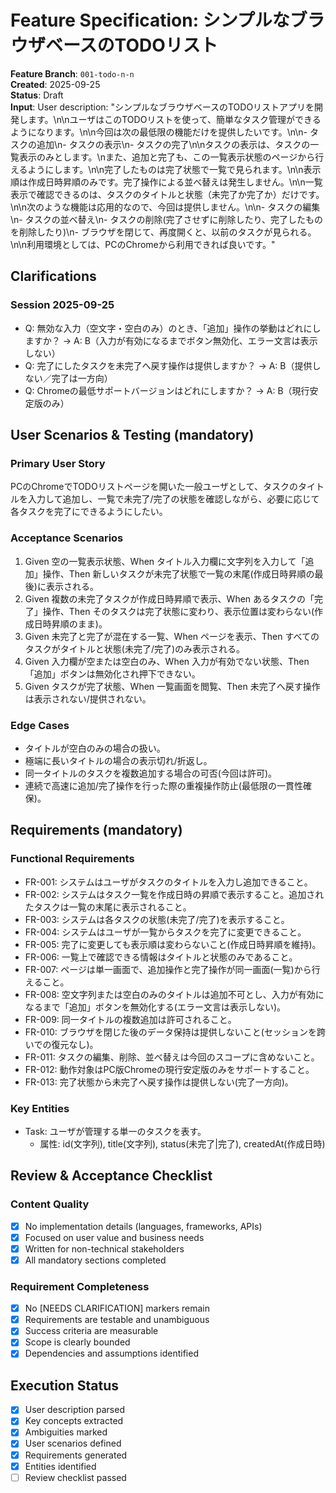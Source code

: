 # Feature Specification: シンプルなブラウザベースのTODOリスト

**Feature Branch**: `001-todo-n-n`  
**Created**: 2025-09-25  
**Status**: Draft  
**Input**: User description: "シンプルなブラウザベースのTODOリストアプリを開発します。\n\nユーザはこのTODOリストを使って、簡単なタスク管理ができるようになります。\n\n今回は次の最低限の機能だけを提供したいです。\n\n- タスクの追加\n- タスクの表示\n- タスクの完了\n\nタスクの表示は、タスクの一覧表示のみとします。\nまた、追加と完了も、この一覧表示状態のページから行えるようにします。\n\n完了したものは完了状態で一覧で見られます。\n\n表示順は作成日時昇順のみです。完了操作による並べ替えは発生しません。\n\n一覧表示で確認できるのは、タスクのタイトルと状態（未完了か完了か）だけです。\n\n次のような機能は応用的なので、今回は提供しません。\n\n- タスクの編集\n- タスクの並べ替え\n- タスクの削除(完了させずに削除したり、完了したものを削除したり)\n- ブラウザを閉じて、再度開くと、以前のタスクが見られる。\n\n利用環境としては、PCのChromeから利用できれば良いです。"

## Clarifications

### Session 2025-09-25
- Q: 無効な入力（空文字・空白のみ）のとき、「追加」操作の挙動はどれにしますか？ → A: B（入力が有効になるまでボタン無効化、エラー文言は表示しない）
- Q: 完了にしたタスクを未完了へ戻す操作は提供しますか？ → A: B（提供しない／完了は一方向）
- Q: Chromeの最低サポートバージョンはどれにしますか？ → A: B（現行安定版のみ）

## User Scenarios & Testing (mandatory)

### Primary User Story
PCのChromeでTODOリストページを開いた一般ユーザとして、タスクのタイトルを入力して追加し、一覧で未完了/完了の状態を確認しながら、必要に応じて各タスクを完了にできるようにしたい。

### Acceptance Scenarios
1. Given 空の一覧表示状態、When タイトル入力欄に文字列を入力して「追加」操作、Then 新しいタスクが未完了状態で一覧の末尾(作成日時昇順の最後)に表示される。
2. Given 複数の未完了タスクが作成日時昇順で表示、When あるタスクの「完了」操作、Then そのタスクは完了状態に変わり、表示位置は変わらない(作成日時昇順のまま)。
3. Given 未完了と完了が混在する一覧、When ページを表示、Then すべてのタスクがタイトルと状態(未完了/完了)のみ表示される。
4. Given 入力欄が空または空白のみ、When 入力が有効でない状態、Then 「追加」ボタンは無効化され押下できない。
5. Given タスクが完了状態、When 一覧画面を閲覧、Then 未完了へ戻す操作は表示されない/提供されない。

### Edge Cases
- タイトルが空白のみの場合の扱い。
- 極端に長いタイトルの場合の表示切れ/折返し。
- 同一タイトルのタスクを複数追加する場合の可否(今回は許可)。
- 連続で高速に追加/完了操作を行った際の重複操作防止(最低限の一貫性確保)。

## Requirements (mandatory)

### Functional Requirements
- FR-001: システムはユーザがタスクのタイトルを入力し追加できること。
- FR-002: システムはタスク一覧を作成日時の昇順で表示すること。追加されたタスクは一覧の末尾に表示されること。
- FR-003: システムは各タスクの状態(未完了/完了)を表示すること。
- FR-004: システムはユーザが一覧からタスクを完了に変更できること。
- FR-005: 完了に変更しても表示順は変わらないこと(作成日時昇順を維持)。
- FR-006: 一覧上で確認できる情報はタイトルと状態のみであること。
- FR-007: ページは単一画面で、追加操作と完了操作が同一画面(一覧)から行えること。
- FR-008: 空文字列または空白のみのタイトルは追加不可とし、入力が有効になるまで「追加」ボタンを無効化する(エラー文言は表示しない)。
- FR-009: 同一タイトルの複数追加は許可されること。
- FR-010: ブラウザを閉じた後のデータ保持は提供しないこと(セッションを跨いでの復元なし)。
- FR-011: タスクの編集、削除、並べ替えは今回のスコープに含めないこと。
- FR-012: 動作対象はPC版Chromeの現行安定版のみをサポートすること。
- FR-013: 完了状態から未完了へ戻す操作は提供しない(完了一方向)。

### Key Entities
- Task: ユーザが管理する単一のタスクを表す。
  - 属性: id(文字列), title(文字列), status(未完了|完了), createdAt(作成日時)

## Review & Acceptance Checklist

### Content Quality
- [x] No implementation details (languages, frameworks, APIs)
- [x] Focused on user value and business needs
- [x] Written for non-technical stakeholders
- [x] All mandatory sections completed

### Requirement Completeness
- [x] No [NEEDS CLARIFICATION] markers remain
- [x] Requirements are testable and unambiguous
- [x] Success criteria are measurable
- [x] Scope is clearly bounded
- [x] Dependencies and assumptions identified

## Execution Status

- [x] User description parsed
- [x] Key concepts extracted
- [x] Ambiguities marked
- [x] User scenarios defined
- [x] Requirements generated
- [x] Entities identified
- [ ] Review checklist passed
